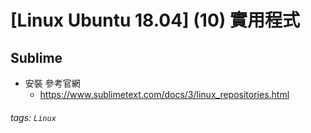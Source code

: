 # [Linux Ubuntu 18.04] (10) 實用程式

## Sublime 
* 安裝 參考官網
    * https://www.sublimetext.com/docs/3/linux_repositories.html

###### tags: `Linux`